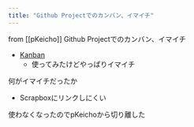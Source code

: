 ```yaml
---
title: "Github Projectでのカンバン、イマイチ"
---
```


from [[pKeicho]]
Github Projectでのカンバン、イマイチ
- [Kanban](https://github.com/nishio/keicho-webclient/projects/1)
    - 使ってみたけどやっぱりイマイチ

何がイマイチだったか
- Scrapboxにリンクしにくい

使わなくなったのでpKeichoから切り離した
